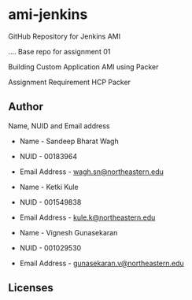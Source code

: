 # ami-jenkins

GitHub Repository for Jenkins AMI

.... Base repo for assignment 01

Building Custom Application AMI using Packer

Assignment Requirement
HCP Packer


## Author

Name, NUID and Email address

- Name - Sandeep Bharat Wagh
- NUID - 00183964
- Email Address - wagh.sn@northeastern.edu

- Name - Ketki Kule
- NUID - 001549838
- Email Address - kule.k@northeastern.edu

- Name - Vignesh Gunasekaran
- NUID - 001029530
- Email Address - gunasekaran.v@northeastern.edu

## Licenses 

